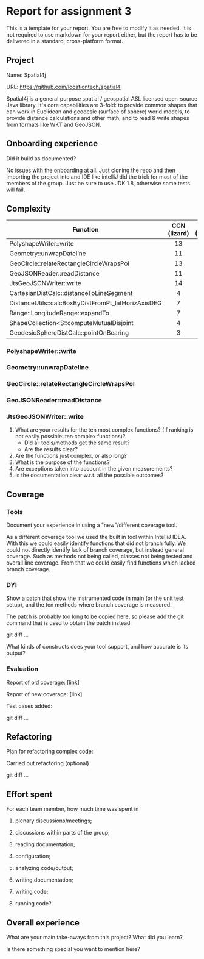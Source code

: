 # Report for assignment 3

This is a template for your report. You are free to modify it as needed.
It is not required to use markdown for your report either, but the report
has to be delivered in a standard, cross-platform format.

## Project

Name: Spatial4j

URL: https://github.com/locationtech/spatial4j

Spatial4j is a general purpose spatial / geospatial ASL licensed open-source Java library. It's core capabilities are 3-fold: to provide common shapes that can work in Euclidean and geodesic (surface of sphere) world models, to provide distance calculations and other math, and to read & write shapes from formats like WKT and GeoJSON. 

## Onboarding experience

Did it build as documented?
    
No issues with the onboarding at all. Just cloning the repo and then importing the project into and IDE like intelliJ did the trick
for most of the members of the group. Just be sure to use JDK 1.8, otherwise some tests will fail.


## Complexity

| Function                                           | CCN (lizard) | CCN (Manual) |
|----------------------------------------------------|:------------:|-----------:|
| PolyshapeWriter::write                             |      13      |            |
| Geometry::unwrapDateline                           |      11      |            |
| GeoCircle::relateRectangleCircleWrapsPol           |      13      |            |
| GeoJSONReader::readDistance                        |      11      |            |
| JtsGeoJSONWriter::write                            |      14      |            |
| CartesianDistCalc::distanceToLineSegment           |       4      |            |
| DistanceUtils::calcBoxByDistFromPt_latHorizAxisDEG |       7      |            |
| Range::LongitudeRange::expandTo                    |       7      |            |
| ShapeCollection<S::computeMutualDisjoint           |       4      |            |
| GeodesicSphereDistCalc::pointOnBearing             |       3      |            |


### PolyshapeWriter::write 

### Geometry::unwrapDateline  

### GeoCircle::relateRectangleCircleWrapsPol

### GeoJSONReader::readDistance   

### JtsGeoJSONWriter::write  
1. What are your results for the ten most complex functions? (If ranking
is not easily possible: ten complex functions)?
   * Did all tools/methods get the same result?
   * Are the results clear?
2. Are the functions just complex, or also long?
3. What is the purpose of the functions?
4. Are exceptions taken into account in the given measurements?
5. Is the documentation clear w.r.t. all the possible outcomes?

## Coverage

### Tools

Document your experience in using a "new"/different coverage tool.

As a different coverage tool we used the built in tool within IntelliJ IDEA. With this 
we could easily identify functions that did not branch fully. We could not directly 
identify lack of branch coverage, but instead general coverage. Such as methods not being called, 
classes not being tested and overall line coverage. From that we could easily find functions which lacked branch coverage.

### DYI

Show a patch that show the instrumented code in main (or the unit
test setup), and the ten methods where branch coverage is measured.

The patch is probably too long to be copied here, so please add
the git command that is used to obtain the patch instead:

git diff ...

What kinds of constructs does your tool support, and how accurate is
its output?

### Evaluation

Report of old coverage: [link]

Report of new coverage: [link]

Test cases added:

git diff ...

## Refactoring

Plan for refactoring complex code:

Carried out refactoring (optional)

git diff ...

## Effort spent

For each team member, how much time was spent in

1. plenary discussions/meetings;

2. discussions within parts of the group;

3. reading documentation;

4. configuration;

5. analyzing code/output;

6. writing documentation;

7. writing code;

8. running code?

## Overall experience

What are your main take-aways from this project? What did you learn?

Is there something special you want to mention here?
